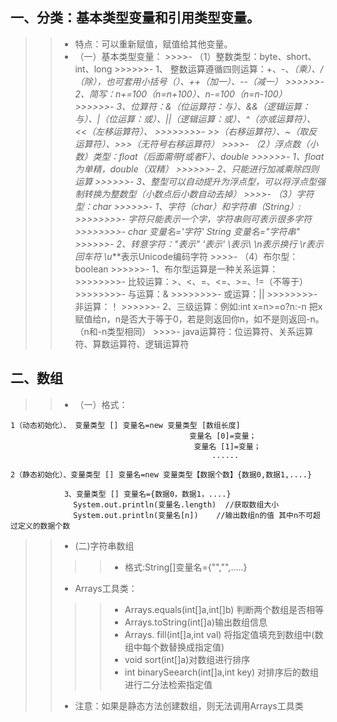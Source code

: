 ## 一、分类：基本类型变量和引用类型变量。
>>- 特点：可以重新赋值，赋值给其他变量。
>>- （一）基本类型变量：
        >>>>- （1）整数类型：byte、short、int、long
        >>>>>>- 1、  整数运算遵循四则运算：+、-、*（乘）、/（除），也可套用小括号（）、++（加一）、--（减一）
        >>>>>>- 2、简写：n+=100（n=n+100）、n-=100（n=n-100）
        >>>>>>- 3、位算符：&（位运算符：与）、&&（逻辑运算：与）、|（位运算：或）、||（逻辑运算：或）、^（亦或运算符）、<<（左移运算符）、
        >>>>>>>>-  >>（右移运算符）、~（取反运算符）、>>>（无符号右移运算符）
        >>>>- （2）浮点数（小数）类型：float（后面需带f或者F）、double
        >>>>>>- 1、float为单精，double（双精）
        >>>>>>- 2、只能进行加减乘除四则运算
        >>>>>>- 3、整型可以自动提升为浮点型，可以将浮点型强制转换为整数型（小数点后小数自动去掉）
        >>>>- （3）字符型：char
        >>>>>>- 1、字符（char）和字符串（String）:
        >>>>>>>>- 字符只能表示一个字，字符串则可表示很多字符
        >>>>>>>>- char 变量名='字符'     String 变量名="字符串"
        >>>>>>- 2、转意字符：\"表示"  \'表示'  \\表示\  \n表示换行   \r表示回车符  \u***表示Unicode编码字符
        >>>>- （4）布尔型：boolean
        >>>>>>- 1、布尔型运算是一种关系运算：
        >>>>>>>>- 比较运算：>、<、=、<=、>=、!=（不等于）
        >>>>>>>>- 与运算：&
        >>>>>>>>- 或运算：||
        >>>>>>>>- 非运算：！
        >>>>>>- 2、三级运算：例如:int x=n>=o?n:-n    把x赋值给n，n是否大于等于0，若是则返回你n，如不是则返回-n。（n和-n类型相同）
    >>>>- java运算符：位运算符、关系运算符、算数运算符、逻辑运算符
## 二、数组
>>- （一）格式：
```
1（动态初始化）、 变量类型 [] 变量名=new 变量类型 [数组长度]
                                        变量名 [0]=变量；
                                         变量名 [1]=变量；
                                             ......
```
```
2（静态初始化）、变量类型 [] 变量名=new 变量类型【数据个数】{数据0,数据1,....}
```
```
            3、变量类型 [] 变量名={数据0，数据1，....}
              System.out.println(变量名.length)  //获取数组大小
              System.out.println(变量名[n])    //输出数组n的值 其中n不可超过定义的数据个数
```
>>- (二)字符串数组
>>>>- 格式:String[]变量名={"","",.....}
>>- Arrays工具类：
>>>>- Arrays.equals(int[]a,int[]b)  判断两个数组是否相等
>>>>- Arrays.toString(int[]a)输出数组信息
>>>>- Arrays. fill(int[]a,int val)  将指定值填充到数组中(数组中每个数替换成指定值)
>>>>- void sort(int[]a)对数组进行排序
>>>>- int binarySeearch(int[]a,int key) 对排序后的数组进行二分法检索指定值
>>- 注意：如果是静态方法创建数组，则无法调用Arrays工具类